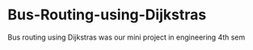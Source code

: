 # Bus-Routing-using-Dijkstras
Bus routing using Dijkstras was our mini project in engineering 4th sem
